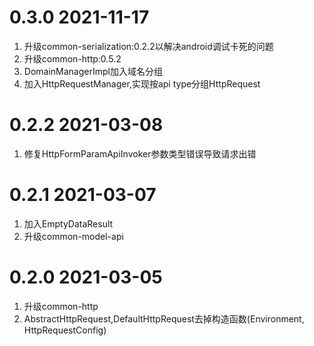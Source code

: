 # 0.3.0 2021-11-17
1. 升级common-serialization:0.2.2以解决android调试卡死的问题
2. 升级common-http:0.5.2
3. DomainManagerImpl加入域名分组
4. 加入HttpRequestManager,实现按api type分组HttpRequest

# 0.2.2 2021-03-08
1. 修复HttpFormParamApiInvoker参数类型错误导致请求出错

# 0.2.1 2021-03-07
1. 加入EmptyDataResult
2. 升级common-model-api

# 0.2.0 2021-03-05
1. 升级common-http
2. AbstractHttpRequest,DefaultHttpRequest去掉构造函数(Environment, HttpRequestConfig)